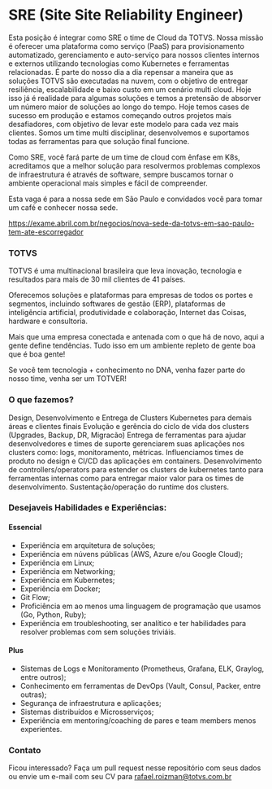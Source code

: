 # SRE (Site Site Reliability Engineer)
Esta posição é integrar como SRE o time de Cloud da TOTVS. 
Nossa missão é oferecer uma plataforma como serviço (PaaS) para provisionamento automatizado, gerenciamento e auto-serviço para nossos clientes internos e externos utilizando tecnologias como Kubernetes e ferramentas relacionadas. É parte do nosso dia a dia repensar a maneira que as soluções TOTVS são executadas na nuvem, com o objetivo de entregar resiliência, escalabilidade e baixo custo em um cenário multi cloud. Hoje isso já é realidade para algumas soluções e temos a pretensão de absorver um número maior de soluções ao longo do tempo.
Hoje temos cases de sucesso em produção e estamos começando outros projetos mais desafiadores, com objetivo de levar este modelo para cada vez mais clientes. Somos um time multi disciplinar, desenvolvemos e suportamos todas as ferramentas para que solução final funcione.

Como SRE, você fará parte de um time de cloud com ênfase em K8s, acreditamos que a melhor solução para resolvermos problemas complexos de infraestrutura é através de software, sempre buscamos tornar o ambiente operacional mais simples e fácil de compreender.

Esta vaga é para a nossa sede em São Paulo e convidados você para tomar um café e conhecer nossa sede.

https://exame.abril.com.br/negocios/nova-sede-da-totvs-em-sao-paulo-tem-ate-escorregador

### TOTVS
TOTVS é uma multinacional brasileira que leva inovação, tecnologia e resultados para mais de 30 mil clientes de 41 países.

Oferecemos soluções e plataformas para empresas de todos os portes e segmentos, incluindo softwares de gestão (ERP), plataformas de inteligência artificial, produtividade e colaboração, Internet das Coisas, hardware e consultoria.

Mais que uma empresa conectada e antenada com o que há de novo, aqui a gente define tendências. Tudo isso em um ambiente repleto de gente boa que é boa gente! 

Se você tem tecnologia + conhecimento no DNA, venha fazer parte do nosso time, venha ser um TOTVER! 

### O que fazemos?
Design, Desenvolvimento e Entrega de Clusters Kubernetes para demais áreas e clientes finais
Evolução e gerência do ciclo de vida dos clusters (Upgrades, Backup, DR, Migracão)
Entrega de ferramentas para ajudar desenvolvedores e times de suporte gerenciarem suas aplicações nos clusters como: logs, monitoramento, métricas.
Influenciamos times de produto no design e CI/CD das aplicações em containers.
Desenvolvimento de controllers/operators para estender os clusters de kubernetes tanto para ferramentas internas como para entregar maior valor para os times de desenvolvimento.
Sustentação/operação do runtime dos clusters.

### Desejaveis Habilidades e Experiências:

#### Essencial
  - Experiência em arquitetura de soluções;
  - Experiência em núvens públicas (AWS, Azure e/ou Google Cloud);
  - Experiência em Linux;
  - Experiência em Networking;
  - Experiência em Kubernetes;
  - Experiência em Docker;
  - Git Flow;
  - Proficiência em ao menos uma linguagem de programação que usamos (Go, Python, Ruby);
  - Experiência em troubleshooting, ser analítico e ter habilidades para resolver problemas com sem soluções triviáis.

#### Plus
  - Sistemas de Logs e Monitoramento (Prometheus, Grafana, ELK, Graylog, entre outros);
  - Conhecimento em ferramentas de DevOps (Vault, Consul, Packer, entre outras);
  - Segurança de infraestrutura e aplicações;
  - Sistemas distribuídos e Microsserviços;
  - Experiência em mentoring/coaching de pares e team members menos experientes.

### Contato
Ficou interessado? Faça um pull request nesse repositório com seus dados ou envie um e-mail com seu CV para rafael.roizman@totvs.com.br